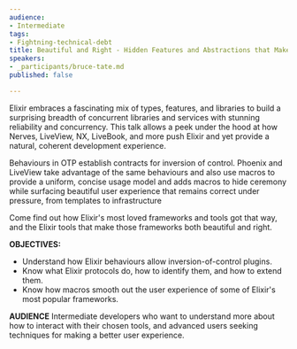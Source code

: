 ```yaml
---
audience:
- Intermediate
tags:
- Fightning-technical-debt
title: Beautiful and Right - Hidden Features and Abstractions that Make Languages Work
speakers:
- _participants/bruce-tate.md
published: false

---
```

Elixir embraces a fascinating mix of types, features, and libraries to build a surprising breadth of concurrent libraries and services with stunning reliability and concurrency. This talk allows a peek under the hood at how Nerves, LiveView, NX, LiveBook, and more  push Elixir and yet provide a natural, coherent development experience.

Behaviours in OTP establish contracts for inversion of control. Phoenix and LiveView take advantage of the same behaviours and also use macros to provide a uniform, concise usage model and adds macros to hide ceremony while surfacing beautiful user experience that remains correct under pressure, from templates to infrastructure

Come find out how Elixir's most loved frameworks and tools got that way, and the Elixir tools that make those frameworks both beautiful and right.

**OBJECTIVES:**
- Understand how Elixir behaviours allow inversion-of-control plugins.
- Know what Elixir protocols do, how to identify them, and how to extend them.
- Know how macros smooth out the user experience of some of Elixir's most popular frameworks.

**AUDIENCE**
Intermediate developers who want to understand more about how to interact with their chosen tools, and advanced users seeking techniques for making a better user experience.
